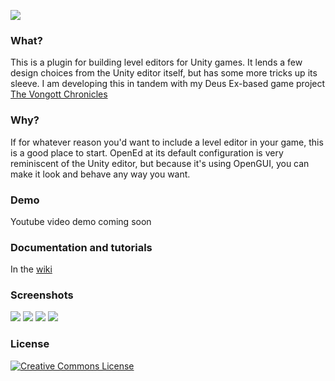 ![](https://raw.githubusercontent.com/mrzapp/opened/master/Images/logo.png)

### What?
This is a plugin for building level editors for Unity games. It lends a few design choices from the Unity editor itself, but has some more tricks up its sleeve. I am developing this in tandem with my Deus Ex-based game project [The Vongott Chronicles](http://jeppezapp.com/vongott/)

### Why?
If for whatever reason you'd want to include a level editor in your game, this is a good place to start. OpenEd at its default configuration is very reminiscent of the Unity editor, but because it's using OpenGUI, you can make it look and behave any way you want.

### Demo
Youtube video demo coming soon

### Documentation and tutorials
In the [wiki](https://github.com/mrzapp/opened/wiki)

### Screenshots
![](https://raw.githubusercontent.com/mrzapp/opened/master/Images/home.jpg)
![](https://raw.githubusercontent.com/mrzapp/opened/master/Images/map.jpg)
![](https://raw.githubusercontent.com/mrzapp/opened/master/Images/prefabs.jpg)
![](https://raw.githubusercontent.com/mrzapp/opened/master/Images/open.jpg)

### License
<a rel="license" href="http://creativecommons.org/licenses/by/4.0/"><img alt="Creative Commons License" style="border-width:0" src="http://i.creativecommons.org/l/by/4.0/88x31.png" /></a><br /><span xmlns:dct="http://purl.org/dc/terms/" property="dct:title">
